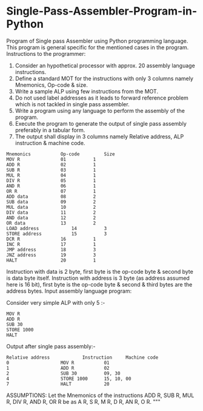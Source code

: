 # Single-Pass-Assembler-Program-in-Python

Program of Single pass Assembler using Python programming language. This program is general specific for the mentioned cases in the program.
Instructions to the programmer:
1) Consider an hypothetical processor with approx. 20 assembly language instructions.
2) Define a standard MOT for the instructions with only 3 columns namely Mnemonics, Op-code & size. 
3) Write a sample ALP using few instructions from the MOT.
4) Do not used label addresses as it leads to forward reference problem which is not tackled in single pass assembler.
5) Write a program using any language to perform the assembly of the program.
6) Execute the program to generate the output of single pass assembly preferably in a tabular form.
7) The output shall display in 3 columns namely Relative address, ALP instruction & machine code.
```
Mnemonics	  		Op-code			Size
MOV R				01			1
ADD R				02			1
SUB R				03			1
MUL R				04			1
DIV R				05			1
AND R				06			1
OR R				07			1		
ADD data			08			2
SUB data			09			2
MUL data			10			2
DIV data			11			2
AND data			12			2
OR data				13			2
LOAD address    		14			3
STORE address   		15			3
DCR R				16			1
INC R				17			1
JMP address			18			3
JNZ address			19			3
HALT				20			1
```
Instruction with data is 2 byte, first byte is the op-code byte & second byte is data byte itself.
Instruction with address is 3 byte (as address assumed here is 16 bit), 
first byte is the op-code byte & second & third bytes are the address bytes.
Input assembly language program:

Consider very simple ALP with only 5 :-
```
MOV R
ADD R 
SUB 30
STORE 1000 
HALT
```
Output after single pass assembly:-
```
Relative address			Instruction		Machine code
0					MOV R			01
1					ADD R			02
2					SUB 30			09, 30
4					STORE 1000		15, 10, 00
7					HALT			20
```
ASSUMPTIONS:
Let the Mnemonics of the instructions ADD R, SUB R, MUL R, DIV R, AND R, OR R be as A R, S R, M R, D R, AN R, O R. """
